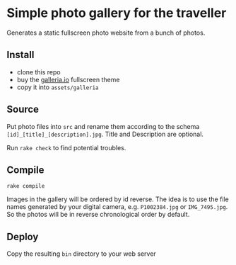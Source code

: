 # Simple photo gallery for the traveller

Generates a static fullscreen photo website from a bunch of photos.

## Install

- clone this repo
- buy the [galleria.io](http://galleria.io/) fullscreen theme
- copy it into ``assets/galleria``

## Source

Put photo files into ``src`` and rename them according to the schema
``[id]_[title]_[description].jpg``. Title and Description are optional.

Run ``rake check`` to find potential troubles.

## Compile

``rake compile``

Images in the gallery will be ordered by id reverse. The idea is to use the file names generated by
your digital camera, e.g. ``P1002384.jpg`` or ``IMG_7495.jpg``. So the photos will be in reverse
chronological order by default.

## Deploy

Copy the resulting ``bin`` directory to your web server
